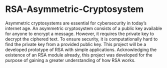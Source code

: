# RSA-Asymmetric-Cryptosystem
Asymmetric cryptosystems are essential for cybersecurity in today’s internet age. An asymmetric cryptosystem consists of a public key available for anyone to encrypt a message. However, it requires the private key to decrypt the ciphered text. To ensure security, it is computationally hard to find the private key from a provided public key. This project will be a  developed prototype of RSA with simple applications. Acknowledging the existence of an RSA module already, this project was developed for the purpose of gaining a greater understanding of how RSA works.
